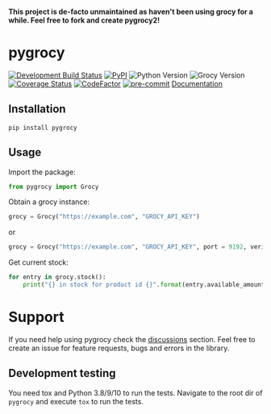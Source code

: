 **This project is de-facto unmaintained as haven't been using grocy for a while. Feel free to fork and create pygrocy2!**

# pygrocy
[![Development Build Status](https://api.travis-ci.com/SebRut/pygrocy.svg?branch=develop)](https://travis-ci.com/SebRut/pygrocy)
[![PyPI](https://img.shields.io/pypi/v/pygrocy.svg)](https://pypi.org/project/pygrocy/)
![Python Version](https://img.shields.io/badge/python-3.8%20%7C%203.9%20%7C%203.10-blue)
![Grocy Version](https://img.shields.io/badge/grocy-3.1.0-yellow)
[![Coverage Status](https://coveralls.io/repos/github/SebRut/pygrocy/badge.svg?branch=master)](https://coveralls.io/github/SebRut/pygrocy?branch=master)
[![CodeFactor](https://www.codefactor.io/repository/github/sebrut/pygrocy/badge)](https://www.codefactor.io/repository/github/sebrut/pygrocy)
[![pre-commit](https://img.shields.io/badge/pre--commit-enabled-brightgreen?logo=pre-commit&logoColor=white)](https://github.com/pre-commit/pre-commit)
[Documentation](https://sebrut.github.io/pygrocy/)

## Installation

`pip install pygrocy`

## Usage
Import the package:
```python
from pygrocy import Grocy
```

Obtain a grocy instance:
```python
grocy = Grocy("https://example.com", "GROCY_API_KEY")
```
or
```python
grocy = Grocy("https://example.com", "GROCY_API_KEY", port = 9192, verify_ssl = True)
```

Get current stock:
```python
for entry in grocy.stock():
    print("{} in stock for product id {}".format(entry.available_amount, entry.id))
```

# Support

If you need help using pygrocy check the [discussions](https://github.com/SebRut/pygrocy/issues) section. Feel free to create an issue for feature requests, bugs and errors in the library.

## Development testing
You need tox and Python 3.8/9/10 to run the tests. Navigate to the root dir of `pygrocy` and execute `tox` to run the tests.
